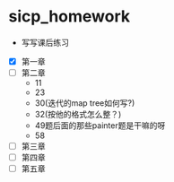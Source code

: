 # sicp_homework

+ 写写课后练习

- [x] 第一章
- [ ] 第二章
  + 11 
  + 23 
  + 30(迭代的map tree如何写?)
  + 32(按他的格式怎么整？)
  + 49题后面的那些painter题是干嘛的呀
  + 58
- [ ] 第三章
- [ ] 第四章
- [ ] 第五章
